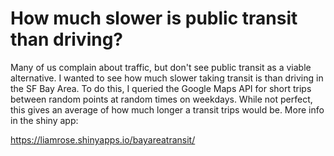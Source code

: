 # How much slower is public transit than driving?

Many of us complain about traffic, but don't see public transit as a viable alternative. I wanted to see how much slower taking transit is than driving in the SF Bay Area. To do this, I queried the Google Maps API for short trips between random points at random times on weekdays. While not perfect, this gives an average of how much longer a transit trips would be. More info in the shiny app:

 https://liamrose.shinyapps.io/bayareatransit/
